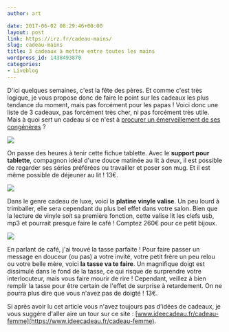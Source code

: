 ```yaml
---
author: art

date: 2017-06-02 08:29:46+00:00
layout: post
link: https://irz.fr/cadeau-mains/
slug: cadeau-mains
title: 3 cadeaux à mettre entre toutes les mains
wordpress_id: 1438493870
categories:
- Liveblog
---
```


D'ici quelques semaines, c'est la fête des pères. Et comme c'est très logique, je vous propose donc de faire le point sur les cadeaux les plus   tendance du moment, mais pas forcément pour les papas ! Voici donc une liste de 3 cadeaux, pas forcément très cher, ni pas forcément très utile. Mais à quoi sert un cadeau si ce n'est à [procurer un émerveillement de ses congénères](https://irz.fr/meilleur-cadeau/) ?

[![](https://static.irz.fr/2017/06/support-tablette-ibed.jpg)](https://irz.fr/cadeau-mains/support-tablette-ibed/)

On passe des heures à tenir cette fichue tablette. Avec le **support pour tablette**, compagnon idéal d'une douce matinée au lit à deux, il est possible de regarder ses séries préférées ou travailler et poser son mug. Et il est même possible de déjeuner au lit ! 13€.

[![](https://static.irz.fr/2017/06/platine-vinyle-rouge.jpeg)](https://irz.fr/cadeau-mains/platine-vinyle-rouge/)

Dans le genre cadeau de luxe, voici la **platine vinyle valise**. Un peu lourd à trimballer, elle sera cependant du plus bel effet dans votre salon. Bien que la lecture de vinyle soit sa première fonction, cette valise lit les clefs usb, mp3 et pourrait presque faire le café ! Comptez 260€ pour ce petit bijoux.

[![](https://static.irz.fr/2017/06/tasse-va-te-faire-ideecadeau-fr_4333-2ff85743.jpg)](https://irz.fr/cadeau-mains/tasse-va-te-faire-ideecadeau-fr_4333-2ff85743/)

En parlant de café, j'ai trouvé la tasse parfaite ! Pour faire passer un message en douceur (ou pas) a votre invité, votre petit frère un peu relou ou votre belle mère, voici **la tasse va te faire**. Un magnifique doigt est dissimulé dans le fond de la tasse, ce qui risque de surprendre votre interlocuteur, mais vous faire mourir de rire ! Cependant, veillez à bien remplir la tasse pour être certain de l'effet de surprise à retardement. On ne pourra plus dire que vous n'avez pas de doigté ! 13€.

Si après avoir lu cet article vous n'avez toujours pas d'idées de cadeaux, je vous suggère d'aller aire un tour sur ce site : [www.ideecadeau.fr/cadeau-femme](https://www.ideecadeau.fr/cadeau-femme).
